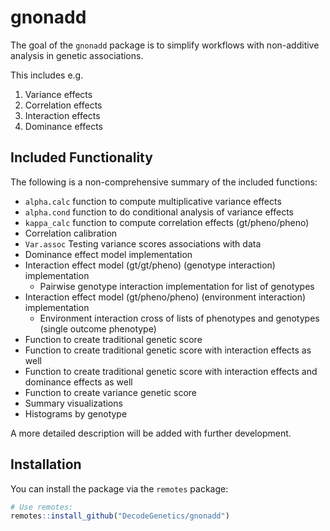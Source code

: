 
<!-- README.md is generated from README.Rmd. Please edit that file -->

# gnonadd

<!-- badges: start -->
<!-- badges: end -->

The goal of the `gnonadd` package is to simplify workflows with
non-additive analysis in genetic associations.

This includes e.g.

1)  Variance effects
2)  Correlation effects
3)  Interaction effects
4)  Dominance effects

## Included Functionality

The following is a non-comprehensive summary of the included functions:

- `alpha.calc` function to compute multiplicative variance effects
- `alpha.cond` function to do conditional analysis of variance effects
- `kappa_calc` function to compute correlation effects (gt/pheno/pheno)
- Correlation calibration
- `Var.assoc` Testing variance scores associations with data
- Dominance effect model implementation
- Interaction effect model (gt/gt/pheno) (genotype interaction)
  implementation
  - Pairwise genotype interaction implementation for list of genotypes
- Interaction effect model (gt/pheno/pheno) (environment interaction)
  implementation
  - Environment interaction cross of lists of phenotypes and genotypes
    (single outcome phenotype)
- Function to create traditional genetic score
- Function to create traditional genetic score with interaction effects
  as well
- Function to create traditional genetic score with interaction effects
  and dominance effects as well
- Function to create variance genetic score
- Summary visualizations
- Histograms by genotype

A more detailed description will be added with further development.

## Installation

You can install the package via the `remotes` package:

``` r
# Use remotes:
remotes::install_github("DecodeGenetics/gnonadd")
```
